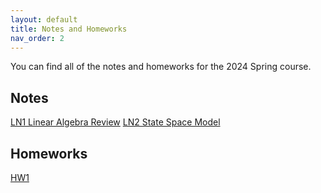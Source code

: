```yaml
---
layout: default
title: Notes and Homeworks
nav_order: 2
---
```


You can find all of the notes and homeworks for the 2024 Spring course.

## Notes

[LN1 Linear Algebra Review](https://github.com/clearlab-sustech/SDM366-Sp24/blob/master/assets/files/LN1_LinearAlgebraReview.pdf)
[LN2 State Space Model](https://github.com/clearlab-sustech/SDM366-Sp24/blob/master/assets/files/LN2_Sp24_StateSpaceModel.pdf)

## Homeworks

[HW1](https://github.com/clearlab-sustech/SDM366-Sp24/blob/master/assets/files/SDM_Optimal_Control_and_Estimation_HW1.pdf)